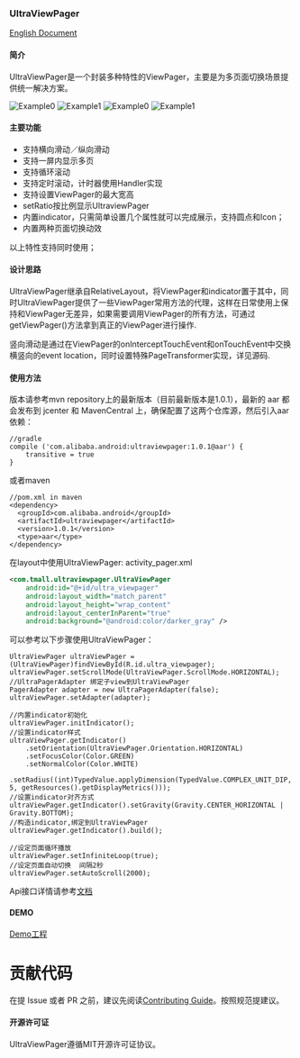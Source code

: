 ### UltraViewPager
[English Document](README.md)

#### 简介
UltraViewPager是一个封装多种特性的ViewPager，主要是为多页面切换场景提供统一解决方案。

![Example0](pics/pics1.gif)
![Example1](pics/pics2.gif)
![Example0](pics/pics3.gif)
![Example1](pics/pics4.gif)

#### 主要功能

* 支持横向滑动／纵向滑动
* 支持一屏内显示多页
* 支持循环滚动
* 支持定时滚动，计时器使用Handler实现
* 支持设置ViewPager的最大宽高
* setRatio按比例显示UltraviewPager
* 内置indicator，只需简单设置几个属性就可以完成展示，支持圆点和Icon；
* 内置两种页面切换动效

以上特性支持同时使用；

#### 设计思路
UltraViewPager继承自RelativeLayout，将ViewPager和indicator置于其中，同时UltraViewPager提供了一些ViewPager常用方法的代理，这样在日常使用上保持和ViewPager无差异，如果需要调用ViewPager的所有方法，可通过getViewPager()方法拿到真正的ViewPager进行操作.

竖向滑动是通过在ViewPager的onInterceptTouchEvent和onTouchEvent中交换横竖向的event location，同时设置特殊PageTransformer实现，详见源码.

#### 使用方法
版本请参考mvn repository上的最新版本（目前最新版本是1.0.1），最新的 aar 都会发布到 jcenter 和 MavenCentral 上，确保配置了这两个仓库源，然后引入aar依赖：

```
//gradle
compile ('com.alibaba.android:ultraviewpager:1.0.1@aar') {
	transitive = true
}

```

或者maven

```
//pom.xml in maven
<dependency>
  <groupId>com.alibaba.android</groupId>
  <artifactId>ultraviewpager</artifactId>
  <version>1.0.1</version>
  <type>aar</type>
</dependency>

```

在layout中使用UltraViewPager:
activity_pager.xml

```xml
<com.tmall.ultraviewpager.UltraViewPager
    android:id="@+id/ultra_viewpager"
    android:layout_width="match_parent"
    android:layout_height="wrap_content"
    android:layout_centerInParent="true"
    android:background="@android:color/darker_gray" />

```

可以参考以下步骤使用UltraViewPager：

```
UltraViewPager ultraViewPager = (UltraViewPager)findViewById(R.id.ultra_viewpager);
ultraViewPager.setScrollMode(UltraViewPager.ScrollMode.HORIZONTAL);
//UltraPagerAdapter 绑定子view到UltraViewPager
PagerAdapter adapter = new UltraPagerAdapter(false);
ultraViewPager.setAdapter(adapter);

//内置indicator初始化
ultraViewPager.initIndicator();
//设置indicator样式
ultraViewPager.getIndicator()
    .setOrientation(UltraViewPager.Orientation.HORIZONTAL)
    .setFocusColor(Color.GREEN)
    .setNormalColor(Color.WHITE)
    .setRadius((int)TypedValue.applyDimension(TypedValue.COMPLEX_UNIT_DIP, 5, getResources().getDisplayMetrics()));
//设置indicator对齐方式
ultraViewPager.getIndicator().setGravity(Gravity.CENTER_HORIZONTAL | Gravity.BOTTOM);
//构造indicator,绑定到UltraViewPager
ultraViewPager.getIndicator().build();

//设定页面循环播放
ultraViewPager.setInfiniteLoop(true);
//设定页面自动切换  间隔2秒
ultraViewPager.setAutoScroll(2000);

```
Api接口详情请参考[文档](ATTRIBUTES-ch.md)

#### DEMO

[Demo工程](https://github.com/alibaba/UltraViewPager/tree/master/sample)

# 贡献代码

在提 Issue 或者 PR 之前，建议先阅读[Contributing Guide](CONTRIBUTING.md)。按照规范提建议。

#### 开源许可证

UltraViewPager遵循MIT开源许可证协议。






